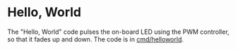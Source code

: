 
# Hello, World

The "Hello, World" code pulses the on-board LED using the PWM controller,
so that it fades up and down. The code is in [cmd/helloworld](cmd/helloworld).
